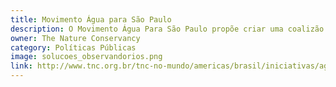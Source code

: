 ```yaml
---
title: Movimento Água para São Paulo
description: O Movimento Água Para São Paulo propõe criar uma coalizão de atores-chave para equacionar o desequilíbrio hídrico, a partir da restauração das áreas desmatadas e da conservação das matas existentes no entorno dos rios e reservatórios da região.
owner: The Nature Conservancy
category: Políticas Públicas
image: solucoes_observandorios.png
link: http://www.tnc.org.br/tnc-no-mundo/americas/brasil/iniciativas/agua/movimento-agua-sao-paulo.xml#sthash.E8sa3Qlw.dpuf
---
```

